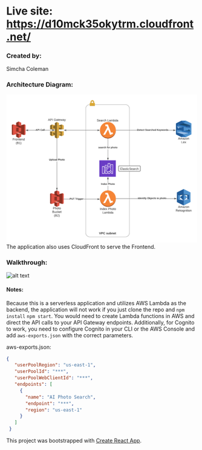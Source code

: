 # Live site: https://d10mck35okytrm.cloudfront.net/

### Created by:
Simcha Coleman

### Architecture Diagram:
![alt text](https://github.com/scratchingmycranium/AI_Album/blob/master/AiPhotoAlbumFlow-1.png "ARchitecture Diagram")
The application also uses CloudFront to serve the Frontend.

### Walkthrough:
![alt text](https://github.com/scratchingmycranium/AI_Album/blob/master/ai_album.gif "Walkthrough")

#### Notes:
Because this is a serverless application and utilizes AWS Lambda as the backend, the application will not work if you just clone the repo and `npm install` `npm start`. You would need to create Lambda functions in AWS and direct the API calls to your API Gateway endpoints. Additionally, for Cognito to work, you need to configure Cognito in your CLI or the AWS Console and add `aws-exports.json` with the correct parameters.

aws-exports.json:

```json
{
   "userPoolRegion": "us-east-1",
   "userPoolId": "***",
   "userPoolWebClientId": "***",
   "endpoints": [
     {
       "name": "AI Photo Search",
       "endpoint": "***",
       "region": "us-east-1"
     }
   ]
 }

```

This project was bootstrapped with [Create React App](https://github.com/facebook/create-react-app).
